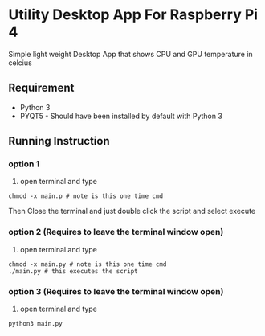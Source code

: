 # Utility Desktop App For Raspberry Pi 4

Simple light weight Desktop App that shows CPU and GPU temperature in celcius


## Requirement
* Python 3
* PYQT5 - Should have been installed by default with Python 3


## Running Instruction

### option 1
1. open terminal and type<br/>
```
chmod -x main.p # note is this one time cmd
```
Then Close the terminal and just double click the script and select execute

###  option 2 (Requires to leave the terminal window open)
1. open terminal and type<br/>
```
chmod -x main.py # note is this one time cmd
./main.py # this executes the script
```

###  option 3 (Requires to leave the terminal window open)
1. open terminal and type<br/>
```
python3 main.py
```
